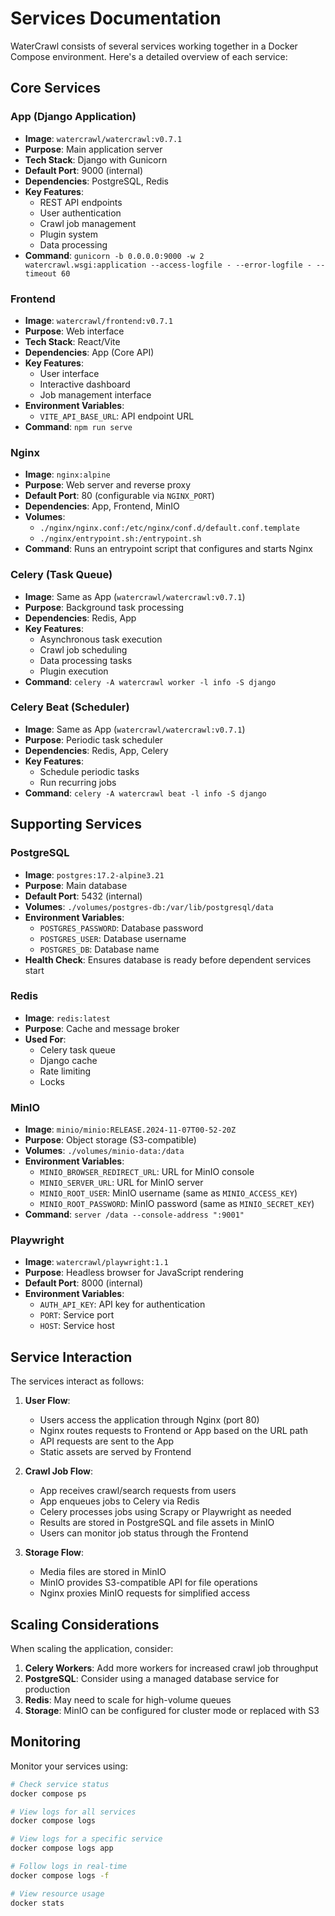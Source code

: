 # Services Documentation

WaterCrawl consists of several services working together in a Docker Compose environment. Here's a detailed overview of each service:

## Core Services

### App (Django Application)
- **Image**: `watercrawl/watercrawl:v0.7.1`
- **Purpose**: Main application server
- **Tech Stack**: Django with Gunicorn
- **Default Port**: 9000 (internal)
- **Dependencies**: PostgreSQL, Redis
- **Key Features**:
  - REST API endpoints
  - User authentication
  - Crawl job management
  - Plugin system
  - Data processing
- **Command**: `gunicorn -b 0.0.0.0:9000 -w 2 watercrawl.wsgi:application --access-logfile - --error-logfile - --timeout 60`

### Frontend
- **Image**: `watercrawl/frontend:v0.7.1`
- **Purpose**: Web interface
- **Tech Stack**: React/Vite
- **Dependencies**: App (Core API)
- **Key Features**:
  - User interface
  - Interactive dashboard
  - Job management interface
- **Environment Variables**:
  - `VITE_API_BASE_URL`: API endpoint URL
- **Command**: `npm run serve`

### Nginx
- **Image**: `nginx:alpine`
- **Purpose**: Web server and reverse proxy
- **Default Port**: 80 (configurable via `NGINX_PORT`)
- **Dependencies**: App, Frontend, MinIO
- **Volumes**:
  - `./nginx/nginx.conf:/etc/nginx/conf.d/default.conf.template`
  - `./nginx/entrypoint.sh:/entrypoint.sh`
- **Command**: Runs an entrypoint script that configures and starts Nginx

### Celery (Task Queue)
- **Image**: Same as App (`watercrawl/watercrawl:v0.7.1`)
- **Purpose**: Background task processing
- **Dependencies**: Redis, App
- **Key Features**:
  - Asynchronous task execution
  - Crawl job scheduling
  - Data processing tasks
  - Plugin execution
- **Command**: `celery -A watercrawl worker -l info -S django`

### Celery Beat (Scheduler)
- **Image**: Same as App (`watercrawl/watercrawl:v0.7.1`)
- **Purpose**: Periodic task scheduler
- **Dependencies**: Redis, App, Celery
- **Key Features**:
  - Schedule periodic tasks
  - Run recurring jobs
- **Command**: `celery -A watercrawl beat -l info -S django`

## Supporting Services

### PostgreSQL
- **Image**: `postgres:17.2-alpine3.21`
- **Purpose**: Main database
- **Default Port**: 5432 (internal)
- **Volumes**: `./volumes/postgres-db:/var/lib/postgresql/data`
- **Environment Variables**:
  - `POSTGRES_PASSWORD`: Database password
  - `POSTGRES_USER`: Database username
  - `POSTGRES_DB`: Database name
- **Health Check**: Ensures database is ready before dependent services start

### Redis
- **Image**: `redis:latest`
- **Purpose**: Cache and message broker
- **Used For**:
  - Celery task queue
  - Django cache
  - Rate limiting
  - Locks

### MinIO
- **Image**: `minio/minio:RELEASE.2024-11-07T00-52-20Z`
- **Purpose**: Object storage (S3-compatible)
- **Volumes**: `./volumes/minio-data:/data`
- **Environment Variables**:
  - `MINIO_BROWSER_REDIRECT_URL`: URL for MinIO console
  - `MINIO_SERVER_URL`: URL for MinIO server
  - `MINIO_ROOT_USER`: MinIO username (same as `MINIO_ACCESS_KEY`)
  - `MINIO_ROOT_PASSWORD`: MinIO password (same as `MINIO_SECRET_KEY`)
- **Command**: `server /data --console-address ":9001"`

### Playwright
- **Image**: `watercrawl/playwright:1.1`
- **Purpose**: Headless browser for JavaScript rendering
- **Default Port**: 8000 (internal)
- **Environment Variables**:
  - `AUTH_API_KEY`: API key for authentication
  - `PORT`: Service port
  - `HOST`: Service host

## Service Interaction

The services interact as follows:

1. **User Flow**:
   - Users access the application through Nginx (port 80)
   - Nginx routes requests to Frontend or App based on the URL path
   - API requests are sent to the App
   - Static assets are served by Frontend

2. **Crawl Job Flow**:
   - App receives crawl/search requests from users
   - App enqueues jobs to Celery via Redis
   - Celery processes jobs using Scrapy or Playwright as needed
   - Results are stored in PostgreSQL and file assets in MinIO
   - Users can monitor job status through the Frontend

3. **Storage Flow**:
   - Media files are stored in MinIO
   - MinIO provides S3-compatible API for file operations
   - Nginx proxies MinIO requests for simplified access

## Scaling Considerations

When scaling the application, consider:

1. **Celery Workers**: Add more workers for increased crawl job throughput
2. **PostgreSQL**: Consider using a managed database service for production
3. **Redis**: May need to scale for high-volume queues
4. **Storage**: MinIO can be configured for cluster mode or replaced with S3

## Monitoring

Monitor your services using:

```bash
# Check service status
docker compose ps

# View logs for all services
docker compose logs

# View logs for a specific service
docker compose logs app

# Follow logs in real-time
docker compose logs -f

# View resource usage
docker stats